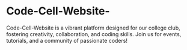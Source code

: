 # Code-Cell-Website-
Code-Cell-Website is a vibrant platform designed for our college club, fostering creativity, collaboration, and coding skills. Join us for events, tutorials, and a community of passionate coders!
